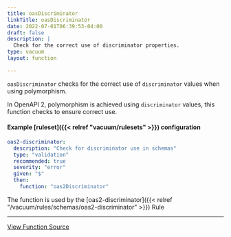 ```yaml
---
title: oasDiscriminator
linkTitle: oasDiscriminator
date: 2022-07-01T06:39:53-04:00
draft: false
description: |
  Check for the correct use of discriminator properties.
type: vacuum
layout: function

---
```


`oasDiscriminator` checks for the correct use of `discriminator` values when using polymorphism.

In OpenAPI 2, polymorphism is achieved using `discriminator` values, this function checks to ensure correct use.

#### Example [ruleset]({{< relref "vacuum/rulesets" >}}) configuration

```yaml
oas2-discriminator:
  description: "Check for discriminator use in schemas"
  type: "validation"
  recommended: true
  severity: "error"
  given: "$"
  then:
    function: "oas2Discriminator"
```

The function is used by
the [oas2-discriminator]({{< relref "/vacuum/rules/schemas/oas2-discriminator" >}}) Rule

---

[View Function Source](https://github.com/daveshanley/vacuum/blob/main/functions/openapi/oas2_discriminator.go)